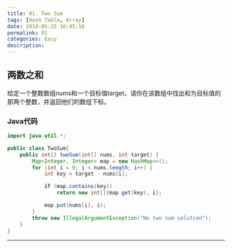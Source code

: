 ```yaml
---
title: 01. Two Sum
tags: [Hash Table, Array]
date: 2019-05-25 16:45:10
permalink: 01
categories: Easy
description:
---
```

<p class="description"></p>


<!-- more -->

## 两数之和
给定一个整数数组nums和一个目标值target，请你在该数组中找出和为目标值的那两个整数，并返回他们的数组下标。

### Java代码

```java
import java.util.*;

public class TwoSum{
	public int[] twoSum(int[] nums, int target) {
		Map<Integer, Integer> map = new HashMap<>();
		for (int i = 0; i < nums.length; i++) {
			int key = target - nums[i];

			if (map.contains(key))
				return new int[]{map.get(key), i};

			map.put(nums[i], i);
		}
		throw new IllegalArgumentException("No two sum solution");
	}
}
```

<hr />